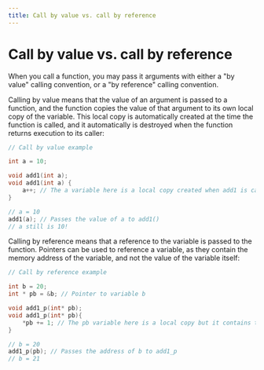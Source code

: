 ```yaml
---
title: Call by value vs. call by reference
---
```


# Call by value vs. call by reference

When you call a function, you may pass it arguments with either a "by value" calling convention, or a "by reference" calling convention.

Calling by value means that the value of an argument is passed to a function, and the function copies the value of that argument to its own local copy of the variable. This local copy is automatically created at the time the function is called, and it automatically is destroyed when the function returns execution to its caller:

```cpp
// Call by value example

int a = 10;

void add1(int a);
void add1(int a) {
	a++; // The a variable here is a local copy created when add1 is called
}

// a = 10
add1(a); // Passes the value of a to add1()
// a still is 10!
```
Calling by reference means that a reference to the variable is passed to the function. Pointers can be used to reference a variable, as they contain the memory address of the variable, and not the value of the variable itself:

```cpp
// Call by reference example

int b = 20;
int * pb = &b; // Pointer to variable b

void add1_p(int* pb);
void add1_p(int* pb){
	*pb += 1; // The pb variable here is a local copy but it contains the address of b
}

// b = 20
add1_p(pb); // Passes the address of b to add1_p
// b = 21
```

